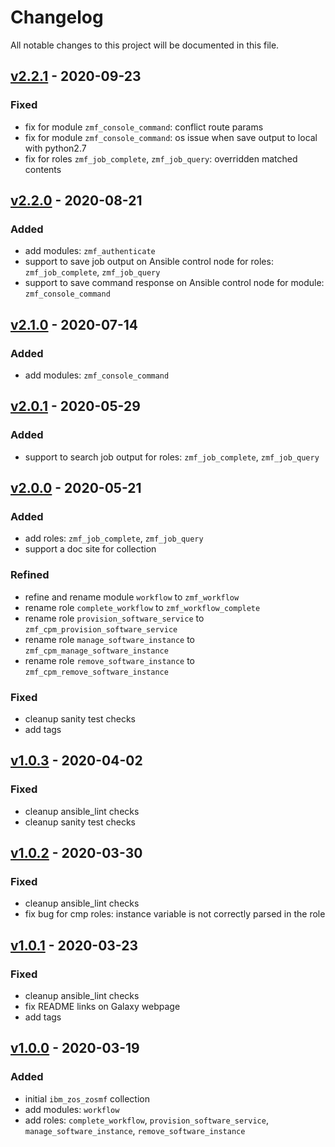 # Changelog
All notable changes to this project will be documented in this file.

## [v2.2.1](https://github.com/IBM/ibm_zos_zosmf/releases/tag/v2.2.1) - 2020-09-23
### Fixed
- fix for module `zmf_console_command`: conflict route params
- fix for module `zmf_console_command`: os issue when save output to local with python2.7
- fix for roles `zmf_job_complete`, `zmf_job_query`: overridden matched contents

## [v2.2.0](https://github.com/IBM/ibm_zos_zosmf/releases/tag/v2.2.0) - 2020-08-21
### Added
- add modules: `zmf_authenticate`
- support to save job output on Ansible control node for roles: `zmf_job_complete`, `zmf_job_query`
- support to save command response on Ansible control node for module: `zmf_console_command`

## [v2.1.0](https://github.com/IBM/ibm_zos_zosmf/releases/tag/v2.1.0) - 2020-07-14
### Added
- add modules: `zmf_console_command`

## [v2.0.1](https://github.com/IBM/ibm_zos_zosmf/releases/tag/v2.0.1) - 2020-05-29
### Added
- support to search job output for roles: `zmf_job_complete`, `zmf_job_query`

## [v2.0.0](https://github.com/IBM/ibm_zos_zosmf/releases/tag/v2.0.0) - 2020-05-21
### Added
- add roles: `zmf_job_complete`, `zmf_job_query`
- support a doc site for collection
### Refined
- refine and rename module `workflow` to `zmf_workflow`
- rename role `complete_workflow` to `zmf_workflow_complete`
- rename role `provision_software_service` to `zmf_cpm_provision_software_service`
- rename role `manage_software_instance` to `zmf_cpm_manage_software_instance`
- rename role `remove_software_instance` to `zmf_cpm_remove_software_instance`
### Fixed
- cleanup sanity test checks
- add tags

## [v1.0.3](https://github.com/IBM/ibm_zos_zosmf/releases/tag/v1.0.3) - 2020-04-02
### Fixed
- cleanup ansible_lint checks
- cleanup sanity test checks

## [v1.0.2](https://github.com/IBM/ibm_zos_zosmf/releases/tag/v1.0.2) - 2020-03-30
### Fixed
- cleanup ansible_lint checks
- fix bug for cmp roles: instance variable is not correctly parsed in the role

## [v1.0.1](https://github.com/IBM/ibm_zos_zosmf/releases/tag/v1.0.1) - 2020-03-23
### Fixed
- cleanup ansible_lint checks
- fix README links on Galaxy webpage
- add tags

## [v1.0.0](https://github.com/IBM/ibm_zos_zosmf/releases/tag/v1.0.0) - 2020-03-19
### Added
- initial `ibm_zos_zosmf` collection
- add modules: `workflow`
- add roles: `complete_workflow`, `provision_software_service`, `manage_software_instance`, `remove_software_instance`
